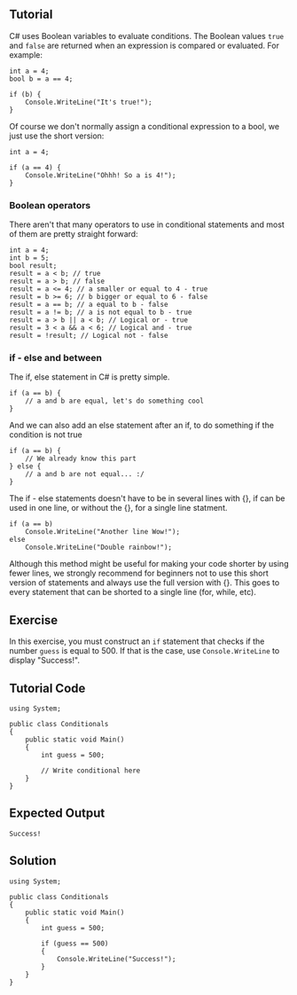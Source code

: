 Tutorial
--------

C# uses Boolean variables to evaluate conditions. The Boolean values `true` and `false` are returned when an expression is compared or evaluated.
For example:

    int a = 4;
    bool b = a == 4;

    if (b) {
        Console.WriteLine("It's true!");
    }

Of course we don't normally assign a conditional expression to a bool, we just use the short version:

    int a = 4;

    if (a == 4) {
        Console.WriteLine("Ohhh! So a is 4!");
    }

### Boolean operators

There aren't that many operators to use in conditional statements and most of them are pretty straight forward:

    int a = 4;
    int b = 5;
    bool result;
    result = a < b; // true
    result = a > b; // false
    result = a <= 4; // a smaller or equal to 4 - true
    result = b >= 6; // b bigger or equal to 6 - false
    result = a == b; // a equal to b - false
    result = a != b; // a is not equal to b - true
    result = a > b || a < b; // Logical or - true
    result = 3 < a && a < 6; // Logical and - true
    result = !result; // Logical not - false

### if - else and between

The if, else statement in C# is pretty simple.

    if (a == b) {
        // a and b are equal, let's do something cool
    }

And we can also add an else statement after an if, to do something if the condition is not true

    if (a == b) {
        // We already know this part
    } else {
        // a and b are not equal... :/
    }

The if - else statements doesn't have to be in several lines with {}, if can be used in one line, or without the {}, for a single line statment.

    if (a == b)
        Console.WriteLine("Another line Wow!");
    else
        Console.WriteLine("Double rainbow!");

Although this method might be useful for making your code shorter by using fewer lines, we strongly recommend for beginners not to use this short version of statements and always use the full version with {}. This goes to every statement that can be shorted to a single line (for, while, etc).

Exercise
--------

In this exercise, you must construct an `if` statement that checks if the number `guess` is equal to 500. If that is the case, use `Console.WriteLine` to display "Success!".

Tutorial Code
-------------

    using System;
    
    public class Conditionals
    {
        public static void Main()
        {
            int guess = 500;
            
            // Write conditional here
        }
    }

Expected Output
---------------

    Success!

Solution
--------

    using System;
    
    public class Conditionals
    {
        public static void Main()
        {
            int guess = 500;
            
            if (guess == 500)
            {
                Console.WriteLine("Success!");
            }
        }
    }

